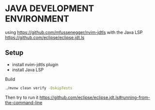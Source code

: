 # JAVA DEVELOPMENT ENVIRONMENT

using https://github.com/mfussenegger/nvim-jdtls with the Java LSP
https://github.com/eclipse/eclipse.jdt.ls

## Setup

* install nvim-jdtls plugin
* install Java LSP

Build

```sh
./mvnw clean verify -DskipTests
```

Then try to run it https://github.com/eclipse/eclipse.jdt.ls#running-from-the-command-line
